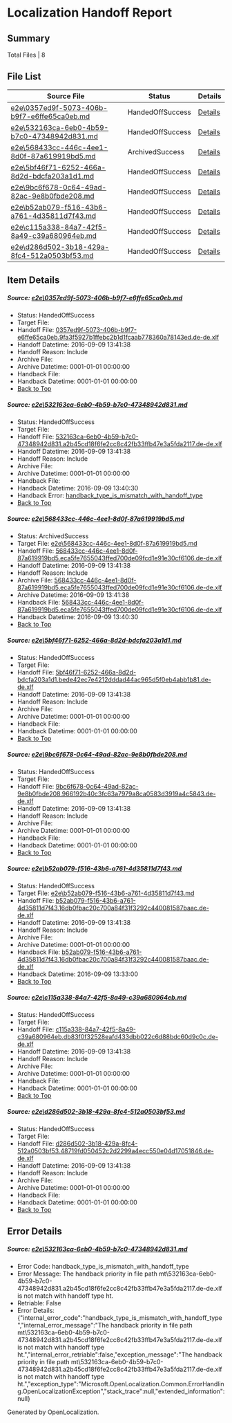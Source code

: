 # <a name='report-top'></a> Localization Handoff Report

## Summary
 Total Files | 8

## File List
 Source File | Status | Details 
 ----------- | ------ | ------- 
 [e2e\0357ed9f-5073-406b-b9f7-e6ffe65ca0eb.md](https://github.com/OpenLocalizationTestOrg/ol-test0/blob/8842228237d52848db16be13369abbfd6fda02a4/e2e/0357ed9f-5073-406b-b9f7-e6ffe65ca0eb.md) | HandedOffSuccess | [Details](#cea9884527c64ae16f6497cbb5574e304567a4641)
 [e2e\532163ca-6eb0-4b59-b7c0-47348942d831.md](https://github.com/OpenLocalizationTestOrg/ol-test0/blob/1f4b389bb0d0d83167fec3dc94683f589fcc9401/e2e/532163ca-6eb0-4b59-b7c0-47348942d831.md) | HandedOffSuccess | [Details](#192251502a40b480eb2d70175a9ee08b52e6bbb92)
 [e2e\568433cc-446c-4ee1-8d0f-87a619919bd5.md](https://github.com/OpenLocalizationTestOrg/ol-test0/blob/0badfa9ebb5f63faccf876f9045128e3abb0570e/e2e/568433cc-446c-4ee1-8d0f-87a619919bd5.md) | ArchivedSuccess | [Details](#5a08a559463028ea2371077624e03759b6a9ba393)
 [e2e\5bf46f71-6252-466a-8d2d-bdcfa203a1d1.md](https://github.com/OpenLocalizationTestOrg/ol-test0/blob/76931bc72fb2ba51f519121a6c3ee700538c0674/e2e/5bf46f71-6252-466a-8d2d-bdcfa203a1d1.md) | HandedOffSuccess | [Details](#11ce8c09ba66fd69deab7199fd5b5525f07f64504)
 [e2e\9bc6f678-0c64-49ad-82ac-9e8b0fbde208.md](https://github.com/OpenLocalizationTestOrg/ol-test0/blob/b3e5e1f532fb877261feb7a04e55252259a4c5bb/e2e/9bc6f678-0c64-49ad-82ac-9e8b0fbde208.md) | HandedOffSuccess | [Details](#517c8082566ef8c2c82bfaa78e84624b2958bf3a5)
 [e2e\b52ab079-f516-43b6-a761-4d35811d7f43.md](https://github.com/OpenLocalizationTestOrg/ol-test0/blob/40951086448a86d11cd1fe1b55d4a8c6d3b5f2f0/e2e/b52ab079-f516-43b6-a761-4d35811d7f43.md) | HandedOffSuccess | [Details](#9734162c61ea2722ced89a322944604c5af8e5176)
 [e2e\c115a338-84a7-42f5-8a49-c39a680964eb.md](https://github.com/OpenLocalizationTestOrg/ol-test0/blob/8842228237d52848db16be13369abbfd6fda02a4/e2e/c115a338-84a7-42f5-8a49-c39a680964eb.md) | HandedOffSuccess | [Details](#3742c013606db5a5598275826b5d6b0ee7b5e9127)
 [e2e\d286d502-3b18-429a-8fc4-512a0503bf53.md](https://github.com/OpenLocalizationTestOrg/ol-test0/blob/2b9ba09df276efd1dd5964c49c824cf8d8a33d56/e2e/d286d502-3b18-429a-8fc4-512a0503bf53.md) | HandedOffSuccess | [Details](#45b61a5dc752d812218f425fc0fab87d8094755e9)

## Item Details
##### <a name='cea9884527c64ae16f6497cbb5574e304567a4641'></a> Source: [e2e\0357ed9f-5073-406b-b9f7-e6ffe65ca0eb.md](https://github.com/OpenLocalizationTestOrg/ol-test0/blob/8842228237d52848db16be13369abbfd6fda02a4/e2e/0357ed9f-5073-406b-b9f7-e6ffe65ca0eb.md)
* Status: HandedOffSuccess
* Target File: 
* Handoff File: [0357ed9f-5073-406b-b9f7-e6ffe65ca0eb.9fa3f5927b1ffebc2b1d1fcaab778360a78143ed.de-de.xlf](https://github.com/OpenLocalizationTestOrg/ol-test0-handoff/blob/9e32c483b55a918600ff0d4724cd53e8ed8acbf6/ol-handoff/OpenLocalizationTestOrg/ol-test0-dede/yuwzho/0357ed9f-5073-406b-b9f7-e6ffe65ca0eb.9fa3f5927b1ffebc2b1d1fcaab778360a78143ed.de-de.xlf)
* Handoff Datetime: 2016-09-09 13:41:38
* Handoff Reason: Include
* Archive File: 
* Archive Datetime: 0001-01-01 00:00:00
* Handback File: 
* Handback Datetime: 0001-01-01 00:00:00
* [Back to Top](#report-top)

##### <a name='192251502a40b480eb2d70175a9ee08b52e6bbb92'></a> Source: [e2e\532163ca-6eb0-4b59-b7c0-47348942d831.md](https://github.com/OpenLocalizationTestOrg/ol-test0/blob/1f4b389bb0d0d83167fec3dc94683f589fcc9401/e2e/532163ca-6eb0-4b59-b7c0-47348942d831.md)
* Status: HandedOffSuccess
* Target File: 
* Handoff File: [532163ca-6eb0-4b59-b7c0-47348942d831.a2b45cd18f6fe2cc8c42fb33ffb47e3a5fda2117.de-de.xlf](https://github.com/OpenLocalizationTestOrg/ol-test0-handoff/blob/9e32c483b55a918600ff0d4724cd53e8ed8acbf6/ol-handoff/OpenLocalizationTestOrg/ol-test0-dede/yuwzho/532163ca-6eb0-4b59-b7c0-47348942d831.a2b45cd18f6fe2cc8c42fb33ffb47e3a5fda2117.de-de.xlf)
* Handoff Datetime: 2016-09-09 13:41:38
* Handoff Reason: Include
* Archive File: 
* Archive Datetime: 0001-01-01 00:00:00
* Handback File: 
* Handback Datetime: 2016-09-09 13:40:30
* Handback Error: [handback_type_is_mismatch_with_handoff_type](#192251502a40b480eb2d70175a9ee08b52e6bbb92handback_type_is_mismatch_with_handoff_type)
* [Back to Top](#report-top)

##### <a name='5a08a559463028ea2371077624e03759b6a9ba393'></a> Source: [e2e\568433cc-446c-4ee1-8d0f-87a619919bd5.md](https://github.com/OpenLocalizationTestOrg/ol-test0/blob/0badfa9ebb5f63faccf876f9045128e3abb0570e/e2e/568433cc-446c-4ee1-8d0f-87a619919bd5.md)
* Status: ArchivedSuccess
* Target File: [e2e\568433cc-446c-4ee1-8d0f-87a619919bd5.md](https://github.com/OpenLocalizationTestOrg/ol-test0-dede/blob/4fb20aab87346f4d929ba6cbca8b99223caba099/e2e/568433cc-446c-4ee1-8d0f-87a619919bd5.md)
* Handoff File: [568433cc-446c-4ee1-8d0f-87a619919bd5.eca5fe7655043ffed700de09fcd1e91e30cf6106.de-de.xlf](https://github.com/OpenLocalizationTestOrg/ol-test0-handoff/blob/9e32c483b55a918600ff0d4724cd53e8ed8acbf6/ol-handoff/OpenLocalizationTestOrg/ol-test0-dede/yuwzho/568433cc-446c-4ee1-8d0f-87a619919bd5.eca5fe7655043ffed700de09fcd1e91e30cf6106.de-de.xlf)
* Handoff Datetime: 2016-09-09 13:41:38
* Handoff Reason: Include
* Archive File: [568433cc-446c-4ee1-8d0f-87a619919bd5.eca5fe7655043ffed700de09fcd1e91e30cf6106.de-de.xlf](https://github.com/OpenLocalizationTestOrg/ol-test0-handoff/blob/1276322e3a613e925652444d4611e1b93279969b/ol-archive/OpenLocalizationTestOrg/ol-test0-dede/yuwzho/568433cc-446c-4ee1-8d0f-87a619919bd5.eca5fe7655043ffed700de09fcd1e91e30cf6106.de-de.xlf)
* Archive Datetime: 2016-09-09 13:41:38
* Handback File: [568433cc-446c-4ee1-8d0f-87a619919bd5.eca5fe7655043ffed700de09fcd1e91e30cf6106.de-de.xlf](https://github.com/OpenLocalizationTestOrg/ol-test0-handback/blob/43246972ab8d1433efe4512590064414920b7dd5/ol-handback/OpenLocalizationTestOrg/ol-test0-dede/yuwzho/ht/568433cc-446c-4ee1-8d0f-87a619919bd5.eca5fe7655043ffed700de09fcd1e91e30cf6106.de-de.xlf)
* Handback Datetime: 2016-09-09 13:40:30
* [Back to Top](#report-top)

##### <a name='11ce8c09ba66fd69deab7199fd5b5525f07f64504'></a> Source: [e2e\5bf46f71-6252-466a-8d2d-bdcfa203a1d1.md](https://github.com/OpenLocalizationTestOrg/ol-test0/blob/76931bc72fb2ba51f519121a6c3ee700538c0674/e2e/5bf46f71-6252-466a-8d2d-bdcfa203a1d1.md)
* Status: HandedOffSuccess
* Target File: 
* Handoff File: [5bf46f71-6252-466a-8d2d-bdcfa203a1d1.bede42ec7e4212dddad44ac965d5f0eb4abb1b81.de-de.xlf](https://github.com/OpenLocalizationTestOrg/ol-test0-handoff/blob/9e32c483b55a918600ff0d4724cd53e8ed8acbf6/ol-handoff/OpenLocalizationTestOrg/ol-test0-dede/yuwzho/5bf46f71-6252-466a-8d2d-bdcfa203a1d1.bede42ec7e4212dddad44ac965d5f0eb4abb1b81.de-de.xlf)
* Handoff Datetime: 2016-09-09 13:41:38
* Handoff Reason: Include
* Archive File: 
* Archive Datetime: 0001-01-01 00:00:00
* Handback File: 
* Handback Datetime: 0001-01-01 00:00:00
* [Back to Top](#report-top)

##### <a name='517c8082566ef8c2c82bfaa78e84624b2958bf3a5'></a> Source: [e2e\9bc6f678-0c64-49ad-82ac-9e8b0fbde208.md](https://github.com/OpenLocalizationTestOrg/ol-test0/blob/b3e5e1f532fb877261feb7a04e55252259a4c5bb/e2e/9bc6f678-0c64-49ad-82ac-9e8b0fbde208.md)
* Status: HandedOffSuccess
* Target File: 
* Handoff File: [9bc6f678-0c64-49ad-82ac-9e8b0fbde208.966192b40c3fc63a7979a8ca0583d3919a4c5843.de-de.xlf](https://github.com/OpenLocalizationTestOrg/ol-test0-handoff/blob/9e32c483b55a918600ff0d4724cd53e8ed8acbf6/ol-handoff/OpenLocalizationTestOrg/ol-test0-dede/yuwzho/9bc6f678-0c64-49ad-82ac-9e8b0fbde208.966192b40c3fc63a7979a8ca0583d3919a4c5843.de-de.xlf)
* Handoff Datetime: 2016-09-09 13:41:38
* Handoff Reason: Include
* Archive File: 
* Archive Datetime: 0001-01-01 00:00:00
* Handback File: 
* Handback Datetime: 0001-01-01 00:00:00
* [Back to Top](#report-top)

##### <a name='9734162c61ea2722ced89a322944604c5af8e5176'></a> Source: [e2e\b52ab079-f516-43b6-a761-4d35811d7f43.md](https://github.com/OpenLocalizationTestOrg/ol-test0/blob/40951086448a86d11cd1fe1b55d4a8c6d3b5f2f0/e2e/b52ab079-f516-43b6-a761-4d35811d7f43.md)
* Status: HandedOffSuccess
* Target File: [e2e\b52ab079-f516-43b6-a761-4d35811d7f43.md](https://github.com/OpenLocalizationTestOrg/ol-test0-dede/blob/588d691eac4ae8c411075089e50f78bd6d267dcf/e2e/b52ab079-f516-43b6-a761-4d35811d7f43.md)
* Handoff File: [b52ab079-f516-43b6-a761-4d35811d7f43.16db0fbac20c700a84f31f3292c440081587baac.de-de.xlf](https://github.com/OpenLocalizationTestOrg/ol-test0-handoff/blob/9e32c483b55a918600ff0d4724cd53e8ed8acbf6/ol-handoff/OpenLocalizationTestOrg/ol-test0-dede/yuwzho/b52ab079-f516-43b6-a761-4d35811d7f43.16db0fbac20c700a84f31f3292c440081587baac.de-de.xlf)
* Handoff Datetime: 2016-09-09 13:41:38
* Handoff Reason: Include
* Archive File: 
* Archive Datetime: 0001-01-01 00:00:00
* Handback File: [b52ab079-f516-43b6-a761-4d35811d7f43.16db0fbac20c700a84f31f3292c440081587baac.de-de.xlf](https://github.com/OpenLocalizationTestOrg/ol-test0-handback/blob/969d2a97ab2e4755777ca56486e94ef225cb8c18/ol-handback/OpenLocalizationTestOrg/ol-test0-dede/yuwzho/mt/b52ab079-f516-43b6-a761-4d35811d7f43.16db0fbac20c700a84f31f3292c440081587baac.de-de.xlf)
* Handback Datetime: 2016-09-09 13:33:00
* [Back to Top](#report-top)

##### <a name='3742c013606db5a5598275826b5d6b0ee7b5e9127'></a> Source: [e2e\c115a338-84a7-42f5-8a49-c39a680964eb.md](https://github.com/OpenLocalizationTestOrg/ol-test0/blob/8842228237d52848db16be13369abbfd6fda02a4/e2e/c115a338-84a7-42f5-8a49-c39a680964eb.md)
* Status: HandedOffSuccess
* Target File: 
* Handoff File: [c115a338-84a7-42f5-8a49-c39a680964eb.db83f0f32528eafd433dbb022c6d88bdc60d9c0c.de-de.xlf](https://github.com/OpenLocalizationTestOrg/ol-test0-handoff/blob/9e32c483b55a918600ff0d4724cd53e8ed8acbf6/ol-handoff/OpenLocalizationTestOrg/ol-test0-dede/yuwzho/c115a338-84a7-42f5-8a49-c39a680964eb.db83f0f32528eafd433dbb022c6d88bdc60d9c0c.de-de.xlf)
* Handoff Datetime: 2016-09-09 13:41:38
* Handoff Reason: Include
* Archive File: 
* Archive Datetime: 0001-01-01 00:00:00
* Handback File: 
* Handback Datetime: 0001-01-01 00:00:00
* [Back to Top](#report-top)

##### <a name='45b61a5dc752d812218f425fc0fab87d8094755e9'></a> Source: [e2e\d286d502-3b18-429a-8fc4-512a0503bf53.md](https://github.com/OpenLocalizationTestOrg/ol-test0/blob/2b9ba09df276efd1dd5964c49c824cf8d8a33d56/e2e/d286d502-3b18-429a-8fc4-512a0503bf53.md)
* Status: HandedOffSuccess
* Target File: 
* Handoff File: [d286d502-3b18-429a-8fc4-512a0503bf53.48719fd050452c2d2299a4ecc550e04d17051846.de-de.xlf](https://github.com/OpenLocalizationTestOrg/ol-test0-handoff/blob/9e32c483b55a918600ff0d4724cd53e8ed8acbf6/ol-handoff/OpenLocalizationTestOrg/ol-test0-dede/yuwzho/d286d502-3b18-429a-8fc4-512a0503bf53.48719fd050452c2d2299a4ecc550e04d17051846.de-de.xlf)
* Handoff Datetime: 2016-09-09 13:41:38
* Handoff Reason: Include
* Archive File: 
* Archive Datetime: 0001-01-01 00:00:00
* Handback File: 
* Handback Datetime: 0001-01-01 00:00:00
* [Back to Top](#report-top)


## Error Details
##### <a name='192251502a40b480eb2d70175a9ee08b52e6bbb92handback_type_is_mismatch_with_handoff_type'></a> Source: [e2e\532163ca-6eb0-4b59-b7c0-47348942d831.md](#192251502a40b480eb2d70175a9ee08b52e6bbb92)
* Error Code: handback_type_is_mismatch_with_handoff_type
* Error Message: The handback priority in file path mt\532163ca-6eb0-4b59-b7c0-47348942d831.a2b45cd18f6fe2cc8c42fb33ffb47e3a5fda2117.de-de.xlf is not match with handoff type ht.
* Retriable: False
* Error Details: {"internal_error_code":"handback_type_is_mismatch_with_handoff_type","internal_error_message":"The handback priority in file path mt\\532163ca-6eb0-4b59-b7c0-47348942d831.a2b45cd18f6fe2cc8c42fb33ffb47e3a5fda2117.de-de.xlf is not match with handoff type ht.","internal_error_retriable":false,"exception_message":"The handback priority in file path mt\\532163ca-6eb0-4b59-b7c0-47348942d831.a2b45cd18f6fe2cc8c42fb33ffb47e3a5fda2117.de-de.xlf is not match with handoff type ht.","exception_type":"Microsoft.OpenLocalization.Common.ErrorHandling.OpenLocalizationException","stack_trace":null,"extended_information":null}


Generated by OpenLocalization.
